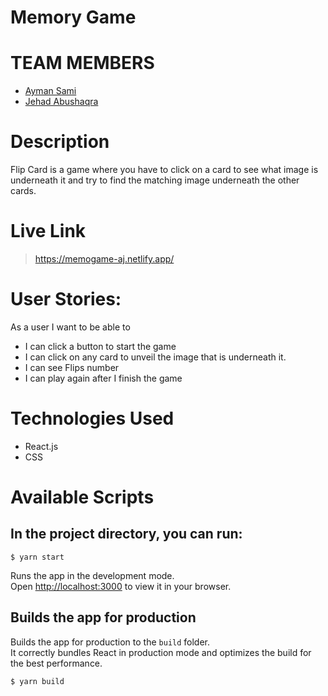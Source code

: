
# Memory Game

# TEAM MEMBERS

- [Ayman Sami](https://github.com/afahgan)
- [ Jehad Abushaqra ](https://github.com/Jehad91)
# Description

Flip Card is a game where you have to click on a card to see what image is underneath it and try to find the matching image underneath the other cards.

# Live Link

> https://memogame-aj.netlify.app/

# User Stories:

As a user I want to be able to

- I can click a button to start the game
- I can click on any card to unveil the image that is underneath it.
- I can see Flips number
- I can play again after I finish the game

# Technologies Used
- React.js
- CSS

# Available Scripts

## In the project directory, you can run:

```shell
$ yarn start
```

Runs the app in the development mode.\
Open [http://localhost:3000](http://localhost:3000) to view it in your browser.

## Builds the app for production

Builds the app for production to the `build` folder.\
It correctly bundles React in production mode and optimizes the build for the best performance.

```shell
$ yarn build
```
